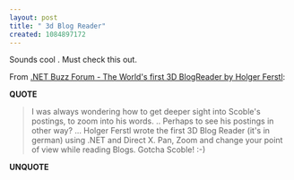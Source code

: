 ```yaml
---
layout: post
title: " 3d Blog Reader"
created: 1084897172
---
```

Sounds cool .  Must check this out.

From <a href="http://www.artima.com/forums/flat.jsp?forum=152&#38;thread=49219">.NET Buzz Forum - The World's first 3D BlogReader by Holger Ferstl</a>:
<p><strong>QUOTE</strong></p><blockquote>I was always wondering how to get deeper sight into Scoble's  postings, to zoom into his words. .. Perhaps to see his postings in other way? ... Holger  Ferstl wrote the first 3D  Blog Reader (it's in german) using .NET and Direct X. Pan, Zoom and change your  point of view while reading Blogs. Gotcha Scoble! :-)</blockquote><p><strong>UNQUOTE</strong></p>

